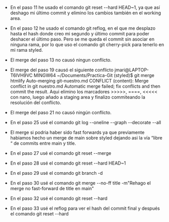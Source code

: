- En el paso 11 he usado el comando git reset --hard HEAD~1, ya que así deshago mi último commit y elimino los cambios también en el working area.
  
- En el paso 12 he usado el comando git reflog, en el que me desplazo hasta el hash donde creo mi segundo y último commit para poder deshacer el último paso.
Pero se me queda el commit sin asociar en ninguna rama, por lo que uso el comando git cherry-pick para tenerlo en mi rama styled.

- El merge del paso 13 no causó ningun conflicto.
  
- El merge del paso 19 causó el siguiente conflicto jmari@LAPTOP-T6IVH9VC MINGW64 ~/Documents/Practica-Git (styled)$ git merge htmlify Auto-merging git-nuestro.md CONFLICT (content): Merge conflict in git   nuestro.md Automatic merge failed; fix conflicts and then commit the result. Aqui elimino los marcadores  >>>>>, ====, <<<<< con nano, luego añado a staging area y finalizo commiteando la resolución del   conflicto.

- El merge del paso 21 no causó ningún conflicto.

- En el paso 25 usé el comando git log --oneline --graph --decorate --all

- El merge si podria haber sido fast forwards ya que previamente habiamos hecho un merge de main sobre styled dejando asi la vía “libre “ de commits entre main y title.
  
- En el paso 27 usé el comando git reset --merge
  
- En el paso 28 usé el comando git reset --hard HEAD~1

- En el paso 29 usé el comando git branch  -d

- En el paso 30 usé el comando git merge --no-ff title -m"Rehago el merge no fast-forward de title en main"

- En el paso 32 usé el comando git reset --hard <hash del primer commit>

- En el paso 33 usé el reflog para ver el hash del commit final y después el comando  git reset --hard<hash del primer commit>
